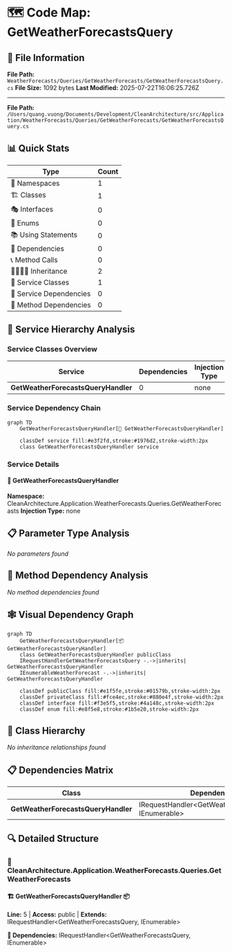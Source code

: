 # 🗺️ Code Map: GetWeatherForecastsQuery

## 📁 File Information

**File Path:** `WeatherForecasts/Queries/GetWeatherForecasts/GetWeatherForecastsQuery.cs`
**File Size:** 1092 bytes
**Last Modified:** 2025-07-22T16:06:25.726Z

---


**File Path:** `/Users/quang.vuong/Documents/Development/CleanArchitecture/src/Application/WeatherForecasts/Queries/GetWeatherForecasts/GetWeatherForecastsQuery.cs`

## 📊 Quick Stats

| Type | Count |
|------|-------|
| 📁 Namespaces | 1 |
| 🏗️ Classes | 1 |
| 🎭 Interfaces | 0 |
| 📝 Enums | 0 |
| 📚 Using Statements | 0 |
| 🔗 Dependencies | 0 |
| 📞 Method Calls | 0 |
| 👨‍👩‍👧‍👦 Inheritance | 2 |
| 🔧 Service Classes | 1 |
| 💉 Service Dependencies | 0 |
| 🎯 Method Dependencies | 0 |

## 🔧 Service Hierarchy Analysis

### Service Classes Overview

| Service | Dependencies | Injection Type | Methods |
|---------|--------------|----------------|---------|
| **GetWeatherForecastsQueryHandler** | 0 | none | 0 |

### Service Dependency Chain

```mermaid
graph TD
    GetWeatherForecastsQueryHandler[🔧 GetWeatherForecastsQueryHandler]

    classDef service fill:#e3f2fd,stroke:#1976d2,stroke-width:2px
    class GetWeatherForecastsQueryHandler service
```

### Service Details

#### 🔧 GetWeatherForecastsQueryHandler

**Namespace:** CleanArchitecture.Application.WeatherForecasts.Queries.GetWeatherForecasts
**Injection Type:** none

## 📋 Parameter Type Analysis

*No parameters found*

## 🎯 Method Dependency Analysis

*No method dependencies found*

## 🕸️ Visual Dependency Graph

```mermaid
graph TD
    GetWeatherForecastsQueryHandler[📦 GetWeatherForecastsQueryHandler]
    class GetWeatherForecastsQueryHandler publicClass
    IRequestHandlerGetWeatherForecastsQuery -.->|inherits| GetWeatherForecastsQueryHandler
    IEnumerableWeatherForecast -.->|inherits| GetWeatherForecastsQueryHandler

    classDef publicClass fill:#e1f5fe,stroke:#01579b,stroke-width:2px
    classDef privateClass fill:#fce4ec,stroke:#880e4f,stroke-width:2px
    classDef interface fill:#f3e5f5,stroke:#4a148c,stroke-width:2px
    classDef enum fill:#e8f5e8,stroke:#1b5e20,stroke-width:2px
```

## 🌳 Class Hierarchy

*No inheritance relationships found*

## 📋 Dependencies Matrix

| Class | Dependencies |
|-------|---------------|
| **GetWeatherForecastsQueryHandler** | IRequestHandler<GetWeatherForecastsQuery, IEnumerable<WeatherForecast>> |

## 🔍 Detailed Structure

### 📁 CleanArchitecture.Application.WeatherForecasts.Queries.GetWeatherForecasts

#### 🏗️ GetWeatherForecastsQueryHandler 📦

**Line:** 5 | **Access:** public | **Extends:** IRequestHandler<GetWeatherForecastsQuery, IEnumerable<WeatherForecast>>

**🔗 Dependencies:** IRequestHandler<GetWeatherForecastsQuery, IEnumerable<WeatherForecast>>

